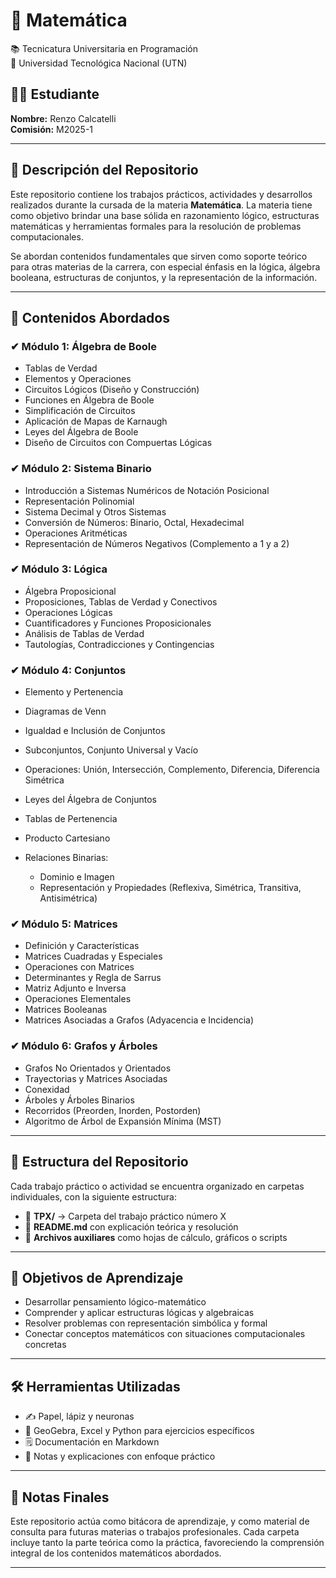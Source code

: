 # 🔢 Matemática

📚 Tecnicatura Universitaria en Programación  
📍 Universidad Tecnológica Nacional (UTN)

## 👨‍🎓 Estudiante
**Nombre:** Renzo Calcatelli  
**Comisión:** M2025-1

---

## 📘 Descripción del Repositorio

Este repositorio contiene los trabajos prácticos, actividades y desarrollos realizados durante la cursada de la materia **Matemática**. La materia tiene como objetivo brindar una base sólida en razonamiento lógico, estructuras matemáticas y herramientas formales para la resolución de problemas computacionales.

Se abordan contenidos fundamentales que sirven como soporte teórico para otras materias de la carrera, con especial énfasis en la lógica, álgebra booleana, estructuras de conjuntos, y la representación de la información.

---

## 🧱 Contenidos Abordados

### ✔ Módulo 1: Álgebra de Boole

* Tablas de Verdad
* Elementos y Operaciones
* Circuitos Lógicos (Diseño y Construcción)
* Funciones en Álgebra de Boole
* Simplificación de Circuitos
* Aplicación de Mapas de Karnaugh
* Leyes del Álgebra de Boole
* Diseño de Circuitos con Compuertas Lógicas

### ✔ Módulo 2: Sistema Binario

* Introducción a Sistemas Numéricos de Notación Posicional
* Representación Polinomial
* Sistema Decimal y Otros Sistemas
* Conversión de Números: Binario, Octal, Hexadecimal
* Operaciones Aritméticas
* Representación de Números Negativos (Complemento a 1 y a 2)

### ✔ Módulo 3: Lógica

* Álgebra Proposicional
* Proposiciones, Tablas de Verdad y Conectivos
* Operaciones Lógicas
* Cuantificadores y Funciones Proposicionales
* Análisis de Tablas de Verdad
* Tautologías, Contradicciones y Contingencias

### ✔ Módulo 4: Conjuntos

* Elemento y Pertenencia
* Diagramas de Venn
* Igualdad e Inclusión de Conjuntos
* Subconjuntos, Conjunto Universal y Vacío
* Operaciones: Unión, Intersección, Complemento, Diferencia, Diferencia Simétrica
* Leyes del Álgebra de Conjuntos
* Tablas de Pertenencia
* Producto Cartesiano
* Relaciones Binarias:

  * Dominio e Imagen
  * Representación y Propiedades (Reflexiva, Simétrica, Transitiva, Antisimétrica)

### ✔ Módulo 5: Matrices

* Definición y Características
* Matrices Cuadradas y Especiales
* Operaciones con Matrices
* Determinantes y Regla de Sarrus
* Matriz Adjunto e Inversa
* Operaciones Elementales
* Matrices Booleanas
* Matrices Asociadas a Grafos (Adyacencia e Incidencia)

### ✔ Módulo 6: Grafos y Árboles

* Grafos No Orientados y Orientados
* Trayectorias y Matrices Asociadas
* Conexidad
* Árboles y Árboles Binarios
* Recorridos (Preorden, Inorden, Postorden)
* Algoritmo de Árbol de Expansión Mínima (MST)

---

## 📂 Estructura del Repositorio

Cada trabajo práctico o actividad se encuentra organizado en carpetas individuales, con la siguiente estructura:

* 📁 **TPX/** → Carpeta del trabajo práctico número X
* 📄 **README.md** con explicación teórica y resolución
* 🧮 **Archivos auxiliares** como hojas de cálculo, gráficos o scripts

---

## 🎯 Objetivos de Aprendizaje

* Desarrollar pensamiento lógico-matemático
* Comprender y aplicar estructuras lógicas y algebraicas
* Resolver problemas con representación simbólica y formal
* Conectar conceptos matemáticos con situaciones computacionales concretas

---

## 🛠️ Herramientas Utilizadas

* ✍️ Papel, lápiz y neuronas
* 📐 GeoGebra, Excel y Python para ejercicios específicos
* 🗒️ Documentación en Markdown
* 🔎 Notas y explicaciones con enfoque práctico

---

## 📎 Notas Finales

Este repositorio actúa como bitácora de aprendizaje, y como material de consulta para futuras materias o trabajos profesionales. Cada carpeta incluye tanto la parte teórica como la práctica, favoreciendo la comprensión integral de los contenidos matemáticos abordados.

---
